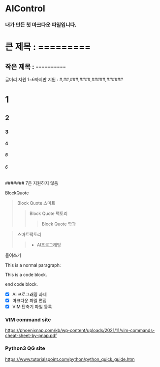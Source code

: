 # AIControl

### 내가 만든 첫 마크다운 파일입니다.
큰 제목 : =========
============

작은 제목 : ----------
-----------

글머리 지원 1~6까지만 지원 : #,##,###,####,#####,######
# 1
## 2
### 3
#### 4
##### 5
###### 6
####### 7은 지원하지 않음

BlockQuote
> Block Quote 스마트
>> Block Quote 팩토리
>>> Block Quote 학과

>스마트팩토리
>>* AI프로그래밍

들여쓰기

This is a normal paragraph:

  This is a code block.

end code block.

- [x] Ai 프로그래밍 과제
- [x] 마크다운 파일 편집
- [x] VIM 단축기 파일 등록
### VIM command site
<a> https://phoenixnap.com/kb/wp-content/uploads/2021/11/vim-commands-cheat-sheet-by-pnap.pdf
### Python3 QG site
<a> https://www.tutorialspoint.com/python/python_quick_guide.htm


